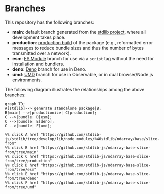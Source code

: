 <!--

@license Apache-2.0

Copyright (c) 2022 The Stdlib Authors.

Licensed under the Apache License, Version 2.0 (the "License");
you may not use this file except in compliance with the License.
You may obtain a copy of the License at

    http://www.apache.org/licenses/LICENSE-2.0

Unless required by applicable law or agreed to in writing, software
distributed under the License is distributed on an "AS IS" BASIS,
WITHOUT WARRANTIES OR CONDITIONS OF ANY KIND, either express or implied.
See the License for the specific language governing permissions and
limitations under the License.

-->

# Branches

This repository has the following branches:

-   **main**: default branch generated from the [stdlib project][stdlib-url], where all development takes place.
-   **production**: [production build][production-url] of the package (e.g., reformatted error messages to reduce bundle sizes and thus the number of bytes transmitted over a network).
-   **esm**: [ES Module][esm-url] branch for use via a `script` tag without the need for installation and bundlers.
-   **deno**: [Deno][deno-url] branch for use in Deno.
-   **umd**: [UMD][umd-url] branch for use in Observable, or in dual browser/Node.js environments.

The following diagram illustrates the relationships among the above branches:

```mermaid
graph TD;
A[stdlib]-->|generate standalone package|B;
B[main] -->|productionize| C[production];
C -->|bundle| D[esm];
C -->|bundle| E[deno];
C -->|bundle| F[umd];

%% click A href "https://github.com/stdlib-js/stdlib/tree/develop/lib/node_modules/%40stdlib/ndarray/base/slice-from"
%% click B href "https://github.com/stdlib-js/ndarray-base-slice-from/tree/main"
%% click C href "https://github.com/stdlib-js/ndarray-base-slice-from/tree/production"
%% click D href "https://github.com/stdlib-js/ndarray-base-slice-from/tree/esm"
%% click E href "https://github.com/stdlib-js/ndarray-base-slice-from/tree/deno"
%% click F href "https://github.com/stdlib-js/ndarray-base-slice-from/tree/umd"
```

[stdlib-url]: https://github.com/stdlib-js/stdlib/tree/develop/lib/node_modules/%40stdlib/ndarray/base/slice-from
[production-url]: https://github.com/stdlib-js/ndarray-base-slice-from/tree/production
[deno-url]: https://github.com/stdlib-js/ndarray-base-slice-from/tree/deno
[umd-url]: https://github.com/stdlib-js/ndarray-base-slice-from/tree/umd
[esm-url]: https://github.com/stdlib-js/ndarray-base-slice-from/tree/esm